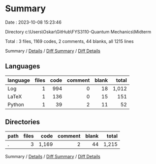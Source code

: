 # Summary

Date : 2023-10-08 15:23:46

Directory c:\\Users\\Oskar\\GitHub\\FYS3110-Quantum Mechanics\\Midterm

Total : 3 files,  1169 codes, 2 comments, 44 blanks, all 1215 lines

Summary / [Details](details.md) / [Diff Summary](diff.md) / [Diff Details](diff-details.md)

## Languages
| language | files | code | comment | blank | total |
| :--- | ---: | ---: | ---: | ---: | ---: |
| Log | 1 | 994 | 0 | 18 | 1,012 |
| LaTeX | 1 | 136 | 0 | 15 | 151 |
| Python | 1 | 39 | 2 | 11 | 52 |

## Directories
| path | files | code | comment | blank | total |
| :--- | ---: | ---: | ---: | ---: | ---: |
| . | 3 | 1,169 | 2 | 44 | 1,215 |

Summary / [Details](details.md) / [Diff Summary](diff.md) / [Diff Details](diff-details.md)